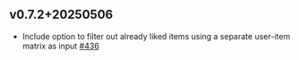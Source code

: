 ## v0.7.2+20250506

* Include option to filter out already liked items using a separate user-item matrix as input [#436](https://github.com/benfred/implicit/commit/4151b191b6e9a092428962a40b3702c8abcd0011)
